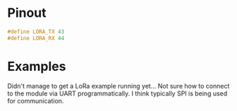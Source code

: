 # Pinout
```cpp
#define LORA_TX 43
#define LORA_RX 44
```

# Examples
Didn't manage to get a LoRa example running yet...
Not sure how to connect to the module via UART programmatically. I think typically SPI is being used for communication.